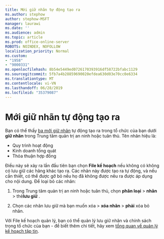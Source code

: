 ```yaml
---
title: Mới giữ nhãn tự động tạo ra
ms.author: stephow
author: stephow-MSFT
manager: laurawi
ms.date: ''
ms.audience: admin
ms.topic: article
ms.prod: office-online-server
ROBOTS: NOINDEX, NOFOLLOW
localization_priority: Normal
ms.custom:
- "1958"
- "9000331"
ms.openlocfilehash: 8b54e5449ed0726170393916df58722bfabc1129
ms.sourcegitcommit: 5fb7a4b28859690020efdea630d03e70cc0e6334
ms.translationtype: MT
ms.contentlocale: vi-VN
ms.lasthandoff: 06/28/2019
ms.locfileid: "35379087"
---
```

# <a name="new-retention-labels-created-automatically"></a>Mới giữ nhãn tự động tạo ra

Bạn có thể thấy [ba mới giữ nhãn](https://docs.microsoft.com/office365/securitycompliance/file-plan-manager#default-retention-labels-and-label-policy) tự động tạo ra trong tổ chức của bạn dưới **giữ nhãn** trong Trung tâm quản trị an ninh hoặc tuân thủ. Tên nhãn hiệu là:

- Quy trình hoạt động
- Kinh doanh tổng quát
- Thỏa thuận hợp đồng

Điều này sẽ xảy ra lần đầu tiên bạn chọn **File kế hoạch** nếu không có không có lưu giữ các hãng khác tạo ra. Các nhãn này được tạo ra tự động, và nếu cần thiết, có thể được gỡ bỏ nếu họ đã không được nêu ra được áp dụng cho nội dung. Để loại bỏ các nhãn:

1. Trong Trung tâm quản trị an ninh hoặc tuân thủ, chọn **phân loại** > **nhãn** > thẻ**lưu giữ** .

1. Chọn các nhãn lưu giữ mà bạn muốn xóa > **xóa nhãn** > **phải** xóa bỏ nhãn.

Với File kế hoạch quản lý, bạn có thể quản lý lưu giữ nhãn và chính sách trong tổ chức của bạn - để biết thêm chi tiết, hãy xem [tổng quan về quản lý kế hoạch tập tin](https://docs.microsoft.com/office365/securitycompliance/file-plan-manager).